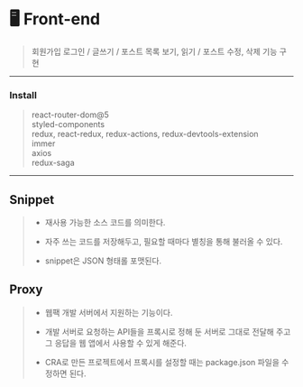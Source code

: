 # 🖥 Front-end
> 회원가입 로그인 / 글쓰기 / 포스트 목록 보기, 읽기 / 포스트 수정, 삭제 기능 구현

___

### Install
> react-router-dom@5<br>
> styled-components <br>
> redux, react-redux, redux-actions, redux-devtools-extension<br>
> immer <br>
> axios <br>
> redux-saga

___

## Snippet
> + 재사용 가능한 소스 코드를 의미한다.
> - 자주 쓰는 코드를 저장해두고, 필요할 때마다 별칭을 통해 불러올 수 있다.
> * snippet은 JSON 형태롤 포맷된다.

## Proxy
> + 웹팩 개발 서버에서 지원하는 기능이다.
> - 개발 서버로 요청하는 API들을 프록시로 정해 둔 서버로 그대로 전달해 주고 그 응답을 웹 앱에서 사용할 수 있게 해준다.
> * CRA로 만든 프로젝트에서 프록시를 설정할 때는 package.json 파일을 수정하면 된다.